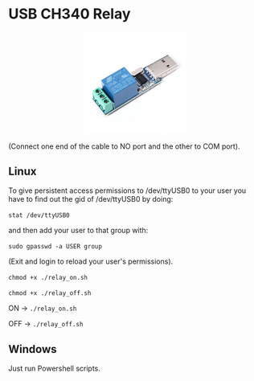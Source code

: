 # USB CH340 Relay
<p align="center"><img src="usb_ch340_relay.jpg" width="40%"></p>
(Connect one end of the cable to NO port and the other to COM port).

## Linux
To give persistent access permissions to /dev/ttyUSB0 to your user you have to find out the gid of /dev/ttyUSB0 by doing:

```stat /dev/ttyUSB0```

and then add your user to that group with:

```sudo gpasswd -a USER group```

(Exit and login to reload your user's permissions).

```chmod +x ./relay_on.sh```

```chmod +x ./relay_off.sh```

ON -> ```./relay_on.sh```

OFF -> ```./relay_off.sh```


## Windows

Just run Powershell scripts.
